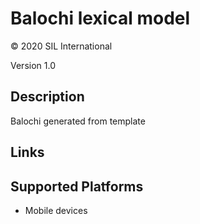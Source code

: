 Balochi lexical model
===================

© 2020 SIL International

Version 1.0

Description
-----------

Balochi generated from template

Links
-----

Supported Platforms
-------------------
 * Mobile devices

